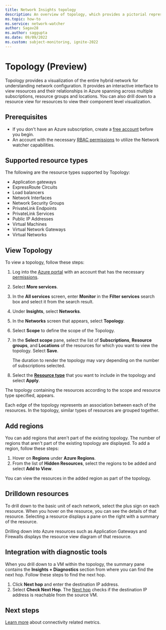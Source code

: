 ```yaml
---
title: Network Insights topology
description: An overview of topology, which provides a pictorial representation of the resources.
ms.topic: how-to
ms.service: network-watcher
author: Sagav28
ms.author: saggupta
ms.date: 09/09/2022
ms.custom: subject-monitoring, ignite-2022
---
```


# Topology (Preview)

Topology provides a visualization of the entire hybrid network for understanding network configuration. It provides an interactive interface to view resources and their relationships in Azure spanning across multiple subscriptions, resource groups and locations. You can also drill down to a resource view for resources to view their component level visualization.

## Prerequisites

- If you don't have an Azure subscription, create a [free account](https://azure.microsoft.com/pricing/free-trial/) before you begin.
- An account with the necessary [RBAC permissions](required-rbac-permissions.md) to utilize the Network watcher capabilities.

## Supported resource types

The following are the resource types supported by Topology:

- Application gateways
- ExpressRoute Circuits
- Load balancers
- Network Interfaces
- Network Security Groups
- PrivateLink Endpoints
- PrivateLink Services
- Public IP Addresses
- Virtual Machines
- Virtual Network Gateways
- Virtual Networks

## View Topology

To view a topology, follow these steps:

1. Log into the [Azure portal](https://portal.azure.com) with an account that has the necessary [permissions](required-rbac-permissions.md).
2. Select **More services**.
3. In the **All services** screen, enter **Monitor** in the **Filter services** search box and select it from the search result. 
4. Under **Insights**, select **Networks**. 
5. In the **Networks** screen that appears, select **Topology**.
6. Select **Scope** to define the scope of the Topology. 
7. In the **Select scope** pane, select the list of **Subscriptions**, **Resource groups**, and **Locations** of the resources for which you want to view the topology. Select **Save**.

   The duration to render the topology may vary depending on the number of subscriptions selected.
8. Select the [**Resource type**](#supported-resource-types) that you want to include in the topology and select **Apply**.

The topology containing the resources according to the scope and resource type specified, appears.

Each edge of the topology represents an association between each of the resources. In the topology, similar types of resources are grouped together. 

## Add regions

You can add regions that aren't part of the existing topology. The number of regions that aren't part of the existing topology are displayed. 
To add a region, follow these steps:

1. Hover on **Regions** under **Azure Regions**.
2. From the list of **Hidden Resources**, select the regions to be added and select **Add to View**.

You can view the resources in the added region as part of the topology.

## Drilldown resources

To drill down to the basic unit of each network, select the plus sign on each resource. When you hover on the resource, you can see the details of that resource. Selecting a resource displays a pane on the right with a summary of the resource. 

Drilling down into Azure resources such as Application Gateways and Firewalls displays the resource view diagram of that resource. 

## Integration with diagnostic tools

When you drill down to a VM within the topology, the summary pane contains the **Insights + Diagnostics** section from where you can find the next hop. Follow these steps to find the next hop.
1. Click **Next hop** and enter the destination IP address. 
2. Select **Check Next Hop**. The [Next hop](network-watcher-next-hop-overview.md) checks if the destination IP address is reachable from the source VM.

## Next steps

[Learn more](/connection-monitor-overview.md) about connectivity related metrics. 
